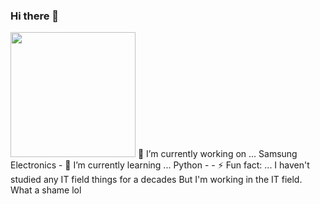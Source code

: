 ### Hi there 👋

<!--
**citysquirrel01/citysquirrel01** is a ✨ _special_ ✨ repository because its `README.md` (this file) appears on your GitHub profile.

Here are some ideas to get you started:

- 🔭 I’m currently working on ...
- 🌱 I’m currently learning ...
- 👯 I’m looking to collaborate on ...
- 🤔 I’m looking for help with ...
- 💬 Ask me about ...
- 📫 How to reach me: ...
- 😄 Pronouns: ...
- ⚡ Fun fact: ...
-->

<img src="https://user-images.githubusercontent.com/126487044/230585483-e815b62e-52f7-418e-8e2a-0a83489b3cba.png" width=200 />
🔭 I’m currently working on ... Samsung Electronics 
- 🌱 I’m currently learning ... Python 
- - ⚡ Fun fact: ... I haven't studied any IT field things for a decades But I'm working in the IT field. What a shame lol 
